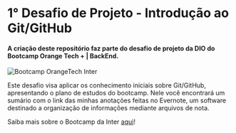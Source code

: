 # 1° Desafio de Projeto - Introdução ao Git/GitHub



#### A criação deste repositório faz parte do desafio de projeto da DIO do Bootcamp **Orange Tech + | BackEnd**. 

![Bootcamp OrangeTech Inter](https://user-images.githubusercontent.com/112354693/213033967-cb66274c-62de-48cb-8675-458a9a155c86.jpg)


Este desafio visa aplicar os conhecimento iniciais sobre Git/GitHub, apresentando o plano de estudos do bootcamp. Nele você encontrará um sumário com o link das minhas anotações feitas no Evernote, um software destinado a organização de informações  mediante arquivos de nota.

Saiba mais sobre o Bootcamp da Inter [aqui](https://www.dio.me/bootcamp/orange-tech-backend?ref=CG&utm_source=linkedin&utm_medium=social&utm_campaign=cg-bootcamp-orange-tech-backend)!
